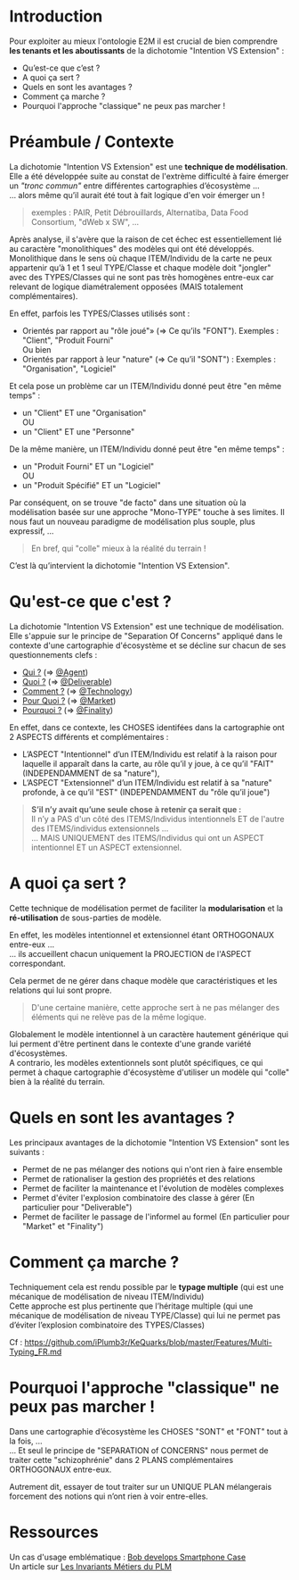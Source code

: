 Introduction
==
Pour exploiter au mieux l'ontologie E2M il est crucial de bien comprendre __les tenants et les aboutissants__ de la dichotomie "Intention VS Extension" : 
* Qu’est-ce que c’est ?
* A quoi ça sert ?
* Quels en sont les avantages ?
* Comment ça marche ?
* Pourquoi l'approche "classique" ne peux pas marcher !

Préambule / Contexte
==
La dichotomie "Intention VS Extension" est une __technique de modélisation__.   
Elle a été développée suite au constat de l'extrème difficulté à faire émerger un _"tronc commun"_ entre différentes cartographies d’écosystème ...   
... alors même qu’il aurait été tout à fait logique d'en voir émerger un !
> exemples : PAIR, Petit Débrouillards, Alternatiba, Data Food Consortium, "dWeb x SW", ...

Après analyse, il s'avère que la raison de cet échec est essentiellement lié au caractère "monolithiques" des modèles qui ont été développés. Monolithique dans le sens où chaque ITEM/Individu de la carte ne peux appartenir qu’à 1 et 1 seul TYPE/Classe et chaque modèle doit "jongler" avec des TYPES/Classes qui ne sont pas très homogènes entre-eux car relevant de logique diamétralement opposées (MAIS totalement complémentaires).

En effet, parfois les TYPES/Classes utilisés sont :
* Orientés par rapport au "rôle joué"» (=> Ce qu’ils "FONT"). Exemples : "Client", "Produit Fourni"   
Ou bien
* Orientés par rapport à leur "nature" (=> Ce qu’il "SONT") : Exemples : "Organisation", "Logiciel"

Et cela pose un problème car un ITEM/Individu donné peut être "en même temps" : 
* un "Client" ET une "Organisation"   
OU   
* un "Client" ET une "Personne"

De la même manière, un ITEM/Individu donné peut être "en même temps" : 
* un "Produit Fourni" ET un "Logiciel"   
OU   
* un "Produit Spécifié" ET un "Logiciel"

Par conséquent, on se trouve "de facto" dans une situation où la modélisation basée sur une approche "Mono-TYPE" touche à ses limites.
Il nous faut un nouveau paradigme de modélisation plus souple, plus expressif, ...
> En bref, qui "colle" mieux à la réalité du terrain !

C’est là qu’intervient la dichotomie "Intention VS Extension".

Qu'est-ce que c'est ?
==
La dichotomie "Intention VS Extension" est une technique de modélisation.    
Elle s'appuie sur le principe de "Separation Of Concerns" appliqué dans le contexte d'une cartographie d'écosystème et se décline sur chacun de ses questionnements clefs : 
* <a href="https://github.com/iPlumb3r/EcosystemMapping/blob/master/1_Semantic/INT_vs_EXT_Who_FR.md">Qui ?</a> (=> <a href="https://github.com/iPlumb3r/EcosystemMapping/blob/master/1_Semantic/Conceptionary/%40Agent.md">@Agent</a>)
* <a href="https://github.com/iPlumb3r/EcosystemMapping/blob/master/1_Semantic/INT_vs_EXT_What_FR.md">Quoi ?</a> (=> <a href="https://github.com/iPlumb3r/EcosystemMapping/blob/master/1_Semantic/Conceptionary/%40Deliverable.md">@Deliverable</a>)
* <a href="https://github.com/iPlumb3r/EcosystemMapping/blob/master/1_Semantic/INT_vs_EXT_How_FR.md">Comment ?</a> (=> <a href="https://github.com/iPlumb3r/EcosystemMapping/blob/master/1_Semantic/Conceptionary/%40Technology.md">@Technology</a>)
* <a href="https://github.com/iPlumb3r/EcosystemMapping/blob/master/1_Semantic/INT_vs_EXT_ForWhat_FR.md">Pour Quoi ?</a> (=> <a href="https://github.com/iPlumb3r/EcosystemMapping/blob/master/1_Semantic/Conceptionary/%40Market.md">@Market</a>)
* <a href="https://github.com/iPlumb3r/EcosystemMapping/blob/master/1_Semantic/INT_vs_EXT_Why_FR.md">Pourquoi ?</a> (=> <a href="https://github.com/iPlumb3r/EcosystemMapping/blob/master/1_Semantic/Conceptionary/%40Finality.md">@Finality</a>)

En effet, dans ce contexte, les CHOSES identifées dans la cartographie ont 2 ASPECTS différents et complémentaires : 
* L’ASPECT "Intentionnel" d’un ITEM/Individu est relatif à la raison pour laquelle il apparaît dans la carte, au rôle qu’il y joue, à ce qu’il "FAIT" (INDEPENDAMMENT de sa "nature"),
* L’ASPECT "Extensionnel" d’un ITEM/Individu est relatif à sa "nature" profonde, à ce qu’il "EST" (INDEPENDAMMENT du "rôle qu’il joue")

>__S’il n’y avait qu’une seule chose à retenir ça serait que :__   
> Il n’y a PAS d'un côté des ITEMS/Individus intentionnels ET de l'autre des ITEMS/individus extensionnels ...   
> ... MAIS UNIQUEMENT des ITEMS/Individus qui ont un ASPECT intentionnel ET un ASPECT extensionnel.


A quoi ça sert ?
==
Cette technique de modélisation permet de faciliter la __modularisation__ et la __ré-utilisation__ de sous-parties de modèle.

En effet, les modèles intentionnel et extensionnel étant ORTHOGONAUX entre-eux ...    
... ils accueillent chacun uniquement la PROJECTION de l'ASPECT correspondant.

Cela permet de ne gérer dans chaque modèle que caractéristiques et les relations qui lui sont propre.

> D'une certaine manière, cette approche sert à ne pas mélanger des éléments qui ne relève pas de la même logique.

Globalement le modèle intentionnel à un caractère hautement générique qui lui perment d'être pertinent dans le contexte d'une grande variété d'écosystèmes.   
A contrario, les modèles extentionnels sont plutôt spécifiques, ce qui permet à chaque cartographie d'écosystème d'utiliser un modèle qui "colle" bien à la réalité du terrain.

Quels en sont les avantages ?
==
Les principaux avantages de la dichotomie "Intention VS Extension" sont les suivants :
* Permet de ne pas mélanger des notions qui n'ont rien à faire ensemble
* Permet de rationaliser la gestion des propriétés et des relations
* Permet de faciliter la maintenance et l'évolution de modèles complexes
* Permet d'éviter l'explosion combinatoire des classe à gérer (En particulier pour "Deliverable")
* Permet de faciliter le passage de l'informel au formel (En particulier pour "Market" et "Finality")

Comment ça marche ?
==
Techniquement cela est rendu possible par le __typage multiple__ (qui est une mécanique de modélisation de niveau ITEM/Individu)   
Cette approche est plus pertinente que l’héritage multiple (qui une mécanique de modélisation de niveau TYPE/Classe) qui lui ne permet pas d’éviter l’explosion combinatoire des TYPES/Classes)

Cf : https://github.com/iPlumb3r/KeQuarks/blob/master/Features/Multi-Typing_FR.md

Pourquoi l'approche "classique" ne peux pas marcher !
==
Dans une cartographie d’écosystème les CHOSES "SONT" et "FONT" tout à la fois, ...   
... Et seul le principe de "SEPARATION of CONCERNS" nous permet de traiter cette "schizophrénie" dans 2 PLANS complémentaires ORTHOGONAUX entre-eux.

Autrement dit, essayer de tout traiter sur un UNIQUE PLAN mélangerais forcement des notions qui n’ont rien à voir entre-elles.


Ressources
==

Un cas d'usage emblématique : <a href="https://github.com/iPlumb3r/EcosystemMapping/blob/master/0_UseCases/Bob_develops_SmartphoneCase_FR.md ">Bob develops Smartphone Case</a>    
Un article sur <a href="https://www.linkedin.com/pulse/les-invariants-m%C3%A9tiers-du-plm-bernard-chabot/
">Les Invariants Métiers du PLM</a>
